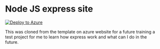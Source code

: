 # Node JS express site 
[![Deploy to Azure](http://azuredeploy.net/deploybutton.png)](https://azuredeploy.net/)

This was cloned from the template on azure website for a future training a test project for me to learn how express work and what can I do in the future.
